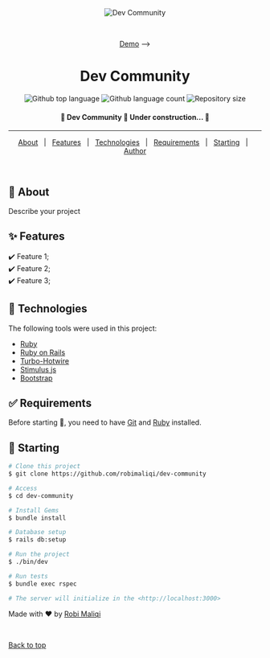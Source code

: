 <div align="center" id="top"> 
  <img src="./.github/app.gif" alt="Dev Community" />

&#xa0;

<a href="https://rails-0u0b.onrender.com">Demo</a> -->

</div>

<h1 align="center">Dev Community</h1>

<p align="center">
  <img alt="Github top language" src="https://img.shields.io/github/languages/top/robimaliqi/dev-community?color=56BEB8">

  <img alt="Github language count" src="https://img.shields.io/github/languages/count/robimaliqi/dev-community?color=56BEB8">

  <img alt="Repository size" src="https://img.shields.io/github/repo-size/robimaliqi/dev-community?color=56BEB8">

  <!-- <img alt="License" src="https://img.shields.io/github/license/robimaliqi/dev-community?color=56BEB8"> -->

  <!-- <img alt="Github issues" src="https://img.shields.io/github/issues/{{YOUR_GITHUB_USERNAME}}/dev-community?color=56BEB8" /> -->

  <!-- <img alt="Github forks" src="https://img.shields.io/github/forks/{{YOUR_GITHUB_USERNAME}}/dev-community?color=56BEB8" /> -->

  <!-- <img alt="Github stars" src="https://img.shields.io/github/stars/{{YOUR_GITHUB_USERNAME}}/dev-community?color=56BEB8" /> -->
</p>

<!-- Status -->

 <h4 align="center">
	🚧  Dev Community 🚀 Under construction...  🚧
</h4>

<hr>

<p align="center">
  <a href="#dart-about">About</a> &#xa0; | &#xa0; 
  <a href="#sparkles-features">Features</a> &#xa0; | &#xa0;
  <a href="#rocket-technologies">Technologies</a> &#xa0; | &#xa0;
  <a href="#white_check_mark-requirements">Requirements</a> &#xa0; | &#xa0;
  <a href="#checkered_flag-starting">Starting</a> &#xa0; | &#xa0;
  <a href="https://github.com/robimaliqi" target="_blank">Author</a>
</p>

<br>

## :dart: About

Describe your project

## :sparkles: Features

:heavy_check_mark: Feature 1;\
:heavy_check_mark: Feature 2;\
:heavy_check_mark: Feature 3;

## :rocket: Technologies

The following tools were used in this project:

- [Ruby](https://www.ruby-lang.org/)
- [Ruby on Rails](https://rubyonrails.org/)
- [Turbo-Hotwire](https://turbo.hotwired.dev/)
- [Stimulus js](https://stimulus.hotwired.dev/)
- [Bootstrap](https://getbootstrap.com/)

## :white_check_mark: Requirements

Before starting :checkered_flag:, you need to have [Git](https://git-scm.com) and [Ruby](https://www.ruby-lang.org/) installed.

## :checkered_flag: Starting

```bash
# Clone this project
$ git clone https://github.com/robimaliqi/dev-community

# Access
$ cd dev-community

# Install Gems
$ bundle install

# Database setup
$ rails db:setup

# Run the project
$ ./bin/dev

# Run tests
$ bundle exec rspec

# The server will initialize in the <http://localhost:3000>
```

Made with :heart: by <a href="https://github.com/robimaliqi" target="_blank">Robi Maliqi</a>

&#xa0;

<a href="#top">Back to top</a>
